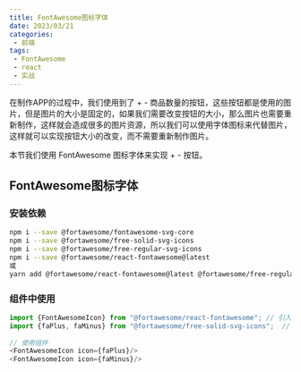 ```yaml
---
title: FontAwesome图标字体
date: 2023/03/21
categories:
 - 前端
tags:
 - FontAwesome
 - react
 - 实战
---
```


在制作APP的过程中，我们使用到了 + - 商品数量的按钮，这些按钮都是使用的图片，但是图片的大小是固定的，如果我们需要改变按钮的大小，那么图片也需要重新制作，这样就会造成很多的图片资源，所以我们可以使用字体图标来代替图片，这样就可以实现按钮大小的改变，而不需要重新制作图片。

本节我们使用 FontAwesome 图标字体来实现 + - 按钮。

## FontAwesome图标字体

### 安装依赖

```bash
npm i --save @fortawesome/fontawesome-svg-core
npm i --save @fortawesome/free-solid-svg-icons
npm i --save @fortawesome/free-regular-svg-icons
npm i --save @fortawesome/react-fontawesome@latest
或
yarn add @fortawesome/react-fontawesome@latest @fortawesome/free-regular-svg-icons @fortawesome/fontawesome-svg-core @fortawesome/free-solid-svg-icons
```

### 组件中使用

```js
import {FontAwesomeIcon} from "@fortawesome/react-fontawesome"; // 引入FontAwesomeIcon组件
import {faPlus, faMinus} from "@fortawesome/free-solid-svg-icons";  // 引入图标
        
// 使用组件
<FontAwesomeIcon icon={faPlus}/>
<FontAwesomeIcon icon={faMinus}/>
```